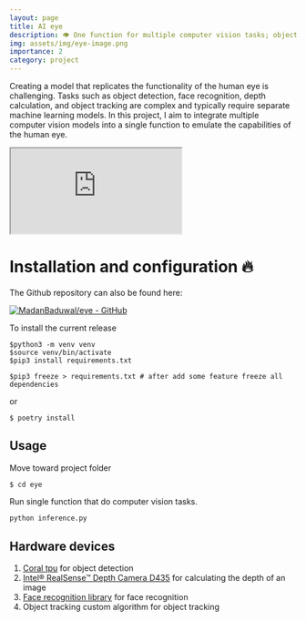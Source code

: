 ```yaml
---
layout: page
title: AI eye
description: 👁️ One function for multiple computer vision tasks; object detection, face recognition, depth calculation, object tracking, and more.
img: assets/img/eye-image.png
importance: 2
category: project
---
```


Creating a model that replicates the functionality of the human eye is challenging. Tasks such as object detection, face recognition, depth calculation, and object tracking are complex and typically require separate machine learning models. In this project, I aim to integrate multiple computer vision models into a single function to emulate the capabilities of the human eye.


<div class="row mt-1">
    <div class="col-12 mt-1">
        <div class="embed-responsive embed-responsive-16by9">
            <iframe class="embed-responsive-item" src="https://www.youtube.com/embed/zY7WrGS0VTw" allowfullscreen autoplay></iframe>
        </div>
    </div>
</div>


# Installation and configuration 🔥

The Github repository can also be found here:

[![MadanBaduwal/eye - GitHub](https://gh-card.dev/repos/MadanBaduwal/eye.svg)](https://github.com/MadanBaduwal/eye)


To install the current release
```shell
$python3 -m venv venv
$source venv/bin/activate
$pip3 install requirements.txt

$pip3 freeze > requirements.txt # after add some feature freeze all dependencies

```
or

```
$ poetry install
```

## Usage

Move toward project folder
```shell
$ cd eye
```

Run single function that do computer vision tasks.

```python
python inference.py

```

## Hardware devices

1. [Coral tpu](https://coral.ai/) for object detection
2. [Intel® RealSense™ Depth Camera D435](https://www.intelrealsense.com/depth-camera-d435/) for calculating the depth of an image
3. [Face recognition library](https://pypi.org/project/face-recognition/) for face recognition
4. Object tracking custom algorithm for object tracking
    
